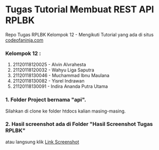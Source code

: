 # Tugas Tutorial Membuat REST API RPLBK
Repo Tugas RPLBK Kelompok 12 - Mengikuti Tutorial yang ada di situs [codeofaninja.com](https://codeofaninja.com/2017/02/create-simple-rest-api-in-php.html)

### Kelompok 12 :
1.	21120118120025 - Alvin Alvrahesta	
2.	21120118120032 - Wahyu Liga Saputra
3.	21120118130046 - Muchammad Ibnu Maulana
4.	21120118130082 - Yisrel Indrawan	
5.	21120118130091 - Indira Ananda Putra Utama 

### 1. Folder Project bernama "api".

Silahkan di clone ke folder htdocs kalian masing-masing.

### 2. Hasil screenshot ada di Folder "Hasil Screenshot Tugas RPLBK"

atau langsung klik [Link Screenshot](https://github.com/alvin-alvrahesta/TugasTutorialApiRplbk/tree/main/Screenshot%20Hasil%20Tugas%20RPLBK)
